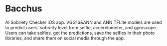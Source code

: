 # Bacchus

AI Sobriety Checker iOS app. VGG16&ANN and ANN TFLite models are used to predict users' sobreity level from selfie, accerelometer, and gyroscope. Users can take selfies, get the predictions, save the selfies in their photo libraries, and share them on social media through the app.
